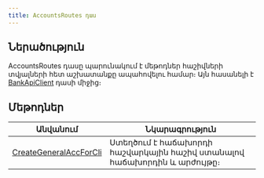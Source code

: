 ```yaml
---
title: AccountsRoutes դաս
---
```


## Ներածություն

AccountsRoutes դասը պարունակում է մեթոդներ հաշիվների տվյալների հետ աշխատանքը ապահովելու համար։
Այն հասանելի է [BankApiClient](../types/BankApiClient.md) դասի միջից։

## Մեթոդներ

| Անվանում | Նկարագրություն |
|----------|----------------|
| [CreateGeneralAccForCli](AccountsRoutes/CreateGeneralAccForCli.md) | Ստեղծում է հաճախորդի հաշվարկային հաշիվ ստանալով հաճախորդին և արժույթը։ |
